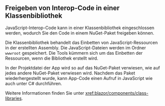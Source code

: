 ## <a name="share-interop-code-in-a-class-library"></a>Freigeben von Interop-Code in einer Klassenbibliothek

JavaScript-Interop-Code kann in einer Klassenbibliothek eingeschlossen werden, wodurch Sie den Code in einem NuGet-Paket freigeben können.

Die Klassenbibliothek behandelt das Einbetten von JavaScript-Ressourcen in der erstellten Assembly. Die JavaScript-Dateien werden im Ordner `wwwroot` gespeichert. Die Tools kümmern sich um das Einbetten der Ressourcen, wenn die Bibliothek erstellt wird.

In der Projektdatei der App wird so auf das NuGet-Paket verwiesen, wie auf jedes andere NuGet-Paket verwiesen wird. Nachdem das Paket wiederhergestellt wurde, kann App-Code einen Aufruf in JavaScript wie auch unter C# durchführen.

Weitere Informationen finden Sie unter <xref:blazor/components/class-libraries>.
